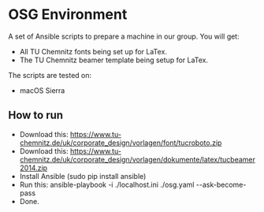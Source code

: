 # OSG Environment

A set of Ansible scripts to prepare a machine in our group. You will get:

  - All TU Chemnitz fonts being set up for LaTex.
  - The TU Chemnitz beamer template being setup for LaTex.

The scripts are tested on:

  - macOS Sierra

## How to run

  - Download this: https://www.tu-chemnitz.de/uk/corporate_design/vorlagen/font/tucroboto.zip
  - Download this: https://www.tu-chemnitz.de/uk/corporate_design/vorlagen/dokumente/latex/tucbeamer2014.zip
  - Install Ansible (sudo pip install ansible)
  - Run this: ansible-playbook -i ./localhost.ini ./osg.yaml --ask-become-pass
  - Done.
